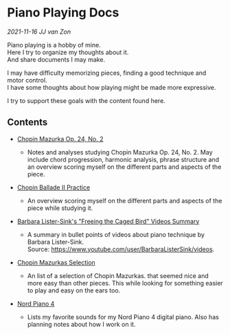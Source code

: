 Piano Playing Docs
==================

*2021-11-16 JJ van Zon*

Piano playing is a hobby of mine.  
Here I try to organize my thoughts about it.  
And share documents I may make.  

I may have difficulty memorizing pieces, finding a good technique and motor control.  
I have some thoughts about how playing might be made more expressive.  

I try to support these goals with the content found here.  

Contents
--------

- [Chopin Mazurka Op. 24, No. 2](chopin-mazurka-op-24-no-2)

    - Notes and analyses studying Chopin Mazurka Op. 24, No. 2. May include chord progression, harmonic analysis, phrase structure and an overview scoring myself on the different parts and aspects of the piece.

- [Chopin Ballade II Practice](chopin-ballade-2-practice.md)

    - An overview scoring myself on the different parts and aspects of the piece while studying it.

- [Barbara Lister-Sink's "Freeing the Caged Bird" Videos Summary](barbara-lister-sink-freeing-the-caged-bird-videos-summary.md)

    - A summary in bullet points of videos about piano technique by Barbara Lister-Sink.  
      Source: https://www.youtube.com/user/BarbaraListerSink/videos.  

- [Chopin Mazurkas Selection](chopin-mazurka-selection.md)

    - An list of a selection of Chopin Mazurkas. that seemed nice and more easy than other pieces. This while looking for something easier to play and easy on the ears too.

- [Nord Piano 4](nord-piano-4)

    - Lists my favorite sounds for my Nord Piano 4 digital piano. Also has planning notes about how I work on it.